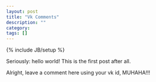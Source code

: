 ```yaml
---
layout: post
title: "Vk Comments"
description: ""
category: 
tags: []
---
```

{% include JB/setup %}

Seriously: hello world! This is the first post after all.
<script src="//vk.com/js/api/openapi.js" type="text/javascript" charset="windows-1251"></script>
<p>Alright, leave a comment here using your vk id, MUHAHA!!!</p>
<script type="text/javascript">
  VK.init({
    apiId: 4822267,
    onlyWidgets: true
  });

  vk_id = null;

  var callback = function(status) {
    var vk_id = status.session.mid;
    var target = document.getElementById("vk_comments");
    target.innerText = "Hello user! Your VKontakte ID is probably <b>"+vk_id+</b>;
  };
  
  VK.Auth.getLoginStatus(callback);
</script>

<div id="vk_comments"></div>
